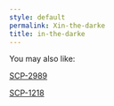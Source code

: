 ```yaml
---
style: default
permalink: Xin-the-darke
title: in-the-darke
---
```

You may also like:

[SCP-2989](http://scp-wiki.net/scp-2989)

[SCP-1218](http://scp-wiki.net/scp-1218)
